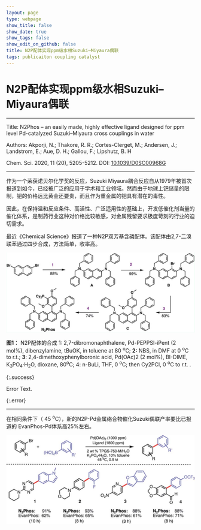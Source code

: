 ```yaml
---
layout: page
type: webpage
show_title: false
show_date: true
show_tags: false
show_edit_on_github: false
title: N2P配体实现ppm级水相Suzuki–Miyaura偶联
tags: publicaiton coupling catalyst
---
```




# N2P配体实现ppm级水相Suzuki–Miyaura偶联

-----

Title: N2Phos – an easily made, highly effective ligand designed for ppm level Pd-catalyzed Suzuki–Miyaura cross couplings in water

Authors: Akporji, N.; Thakore, R. R.; Cortes-Clerget, M.; Andersen, J.; Landstrom, E.; Aue, D. H.; Gallou, F.; Lipshutz, B. H

Chem. Sci. 2020, 11 (20), 5205-5212.  DOI: [10.1039/D0SC00968G](https://sci-hub.se/10.1039/D0SC01544J)

-----



作为一个荣获诺贝尔化学奖的反应，Suzuki Miyaura耦合反应自从1979年被首次报道到如今，已经被广泛的应用于学术和工业领域。然而由于地球上钯储量的限制，钯的价格远比黄金还要贵，而且作为重金属的钯具有潜在的毒性。

因此，在保持温和反应条件、高活性、广泛适用性的基础上，开发低催化剂当量的催化体系，是制药行业这种对价格比较敏感，对金属残留要求极度苛刻的行业的迫切需求。

最近《Chemical Science》报道了一种N2P双芳基含磷配体。该配体由2,7-二溴联苯通过四步合成，方法简单，收率高。

![image-20200529143327493](../assets/images/upload/2020-5-29-N2P%E9%85%8D%E4%BD%93%E5%AE%9E%E7%8E%B0ppm%E7%BA%A7%E6%B0%B4%E7%9B%B8Suzuki%E2%80%93Miyaura%E5%81%B6%E8%81%94.assets/image-20200529143327493.png)

**图1**： N2P配体的合成 1: 2,7-dibromonaphthalene, Pd-PEPPSI-iPent (2 mol%), dibenzylamine, tBuOK, in toluene at 80 <sup>o</sup>C; **2:** NBS, in DMF at 0 <sup>o</sup>C to r.t.; **3**: 2,4-dimethoxyphenylboronic acid, Pd(OAc)2 (2 mol%), BI-DIME, K<sub>3</sub>PO<sub>4</sub>·H<sub>2</sub>O, dioxane, 80<sup>o</sup>C; 4:  n-BuLi, THF, 0 <sup>o</sup>C; then Cy2PCl, 0 <sup>o</sup>C to r.t. .

{:.success}

Error Text.

{:.error}

------

在相同条件下（ 45 <sup>o</sup>C），新的N2P-Pd金属络合物催化Suzuki偶联产率要比已报道的 EvanPhos-Pd体系高25%左右。

![image-20200529144501253](../assets/images/upload/2020-5-29-N2P%E9%85%8D%E4%BD%93%E5%AE%9E%E7%8E%B0ppm%E7%BA%A7%E6%B0%B4%E7%9B%B8Suzuki%E2%80%93Miyaura%E5%81%B6%E8%81%94.assets/image-20200529144501253.png)